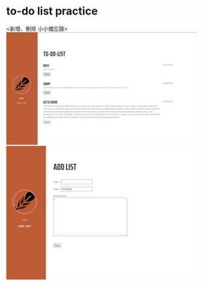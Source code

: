 # to-do list practice 

<新增、刪除 小小備忘錄>
![image](https://github.com/dandan030/to-do-list/blob/master/list.jpg)
![image](https://github.com/dandan030/to-do-list/blob/master/add.jpg)
